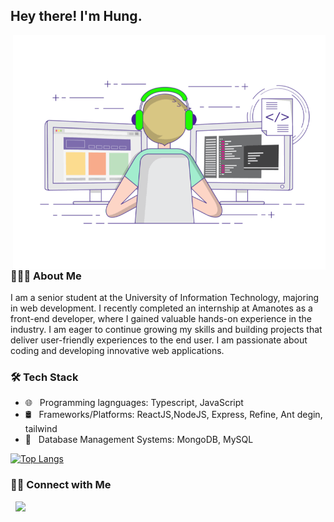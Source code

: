 <h2> Hey there! I'm Hung.</h2>
<img align="right" alt="GIF" src="https://raw.githubusercontent.com/devSouvik/devSouvik/master/gif3.gif" width="500"/>

<h3> 👨🏻‍💻 About Me </h3>

I am a senior student at the University of Information Technology, majoring in web development. I recently completed an internship at Amanotes as a front-end developer, where I gained valuable hands-on experience in the industry. I am eager to continue growing my skills and building projects that deliver user-friendly experiences to the end user. I am passionate about coding and developing innovative web applications.


<h3>🛠 Tech Stack</h3>

- 🌐 &nbsp; Programming lagnguages: Typescript, JavaScript
- 🛢 &nbsp; Frameworks/Platforms: ReactJS,NodeJS, Express, Refine, Ant degin, tailwind
- 🔧 &nbsp; Database Management Systems: MongoDB, MySQL

[![Top Langs](https://github-readme-stats.vercel.app/api/top-langs/?username=HV-Hung&hide=&layout=compact)](https://github.com/HV-Hung/github-readme-stats)

<h3> 🤝🏻 Connect with Me </h3>

<p align="center">
  
&nbsp; <a href="mailto:conbodu68@gmail.com" target="_blank" rel="noopener noreferrer"><img src="https://img.icons8.com/plasticine/100/000000/gmail.png"  width="50" /></a>
</p>

